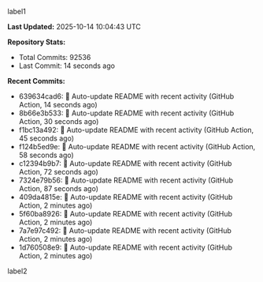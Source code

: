 
label1 
<!-- ACTIVITY_START -->
**Last Updated:** 2025-10-14 10:04:43 UTC

**Repository Stats:**
- Total Commits: 92536
- Last Commit: 14 seconds ago

**Recent Commits:**
- 639634cad6: 🤖 Auto-update README with recent activity (GitHub Action, 14 seconds ago)
- 8b66e3b533: 🤖 Auto-update README with recent activity (GitHub Action, 30 seconds ago)
- f1bc13a492: 🤖 Auto-update README with recent activity (GitHub Action, 45 seconds ago)
- f124b5ed9e: 🤖 Auto-update README with recent activity (GitHub Action, 58 seconds ago)
- c12394b9b7: 🤖 Auto-update README with recent activity (GitHub Action, 72 seconds ago)
- 7324e79b56: 🤖 Auto-update README with recent activity (GitHub Action, 87 seconds ago)
- 409da4815e: 🤖 Auto-update README with recent activity (GitHub Action, 2 minutes ago)
- 5f60ba8926: 🤖 Auto-update README with recent activity (GitHub Action, 2 minutes ago)
- 7a7e97c492: 🤖 Auto-update README with recent activity (GitHub Action, 2 minutes ago)
- 1d760508e9: 🤖 Auto-update README with recent activity (GitHub Action, 2 minutes ago)
<!-- ACTIVITY_END -->

label2
